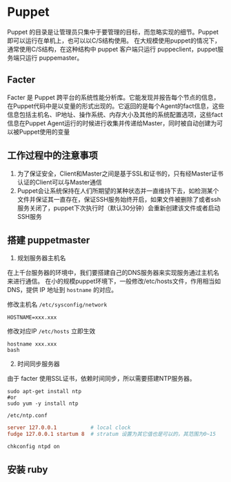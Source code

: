 # Puppet

Puppet 的目录是让管理员只集中于要管理的目标，而忽略实现的细节。Puppet 即可以运行在单机上，也可以以C/S结构使用。
在大规模使用puppet的情况下，通常使用C/S结构，在这种结构中 puppet 客户端只运行 puppeclient，puppet服务端只运行 puppemaster。

## Facter

Facter 是 Puppet 跨平台的系统性能分析库。它能发现并报告每个节点的信息，在Puppet代码中是以变量的形式出现的。它返回的是每个Agent的fact信息，这些信息包括主机名、IP地址、操作系统、内存大小及其他的系统配置选项，这些fact信息在Puppet Agent运行的时候进行收集并传递给Master，同时被自动创建为可以被Puppet使用的变量

## 工作过程中的注意事项

1) 为了保证安全，Client和Master之间是基于SSL和证书的，只有经Master证书认证的Client可以与Master通信
2) Puppet会让系统保持在人们所期望的某种状态并一直维持下去，如检测某个文件并保证其一直存在，保证SSH服务始终开启，如果文件被删除了或者ssh服务关闭了，puppet下次执行时（默认30分钟）会重新创建该文件或者启动SSH服务

## 搭建 puppetmaster

1) 规划服务器主机名

在上千台服务器的环境中，我们要搭建自己的DNS服务器来实现服务通过主机名来进行通信。
在小的规模puppet环境下，一般修改/etc/hosts文件，作用相当如DNS，提供 IP 地址到 `hostname` 的对应。

修改主机名 `/etc/sysconfig/network`
```text
HOSTNAME=xxx.xxx
```
修改对应IP `/etc/hosts`
立即生效
```shell
hostname xxx.xxx
bash
```

2) 时间同步服务器

由于 facter 使用SSL证书，依赖时间同步，所以需要搭建NTP服务器。

```shell
sudo apt-get install ntp
#or
sudo yum -y install ntp
```

`/etc/ntp.conf`
```conf
server 127.0.0.1           # local clock
fudge 127.0.0.1 startum 8  # stratum 设置为其它值也是可以的，其范围为0~15
```

```shell
chkconfig ntpd on
```

## 安装 ruby
